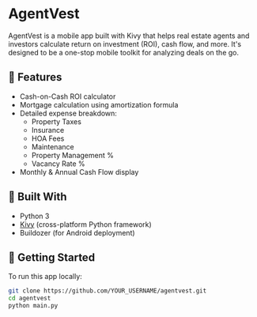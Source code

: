 # AgentVest

AgentVest is a mobile app built with Kivy that helps real estate agents and investors calculate return on investment (ROI), cash flow, and more. It's designed to be a one-stop mobile toolkit for analyzing deals on the go.

## 🔢 Features

- Cash-on-Cash ROI calculator
- Mortgage calculation using amortization formula
- Detailed expense breakdown:
  - Property Taxes
  - Insurance
  - HOA Fees
  - Maintenance
  - Property Management %
  - Vacancy Rate %
- Monthly & Annual Cash Flow display

## 📱 Built With

- Python 3
- [Kivy](https://kivy.org/) (cross-platform Python framework)
- Buildozer (for Android deployment)

## 🚀 Getting Started

To run this app locally:

```bash
git clone https://github.com/YOUR_USERNAME/agentvest.git
cd agentvest
python main.py